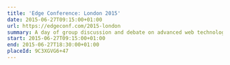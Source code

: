 ```yaml
---
title: 'Edge Conference: London 2015'
date: 2015-06-27T09:15:00+01:00
url: https://edgeconf.com/2015-london
summary: A day of group discussion and debate on advanced web technologies for developers and browser vendors, raising funds for CodeClub.
start: 2015-06-27T09:15:00+01:00
end: 2015-06-27T18:30:00+01:00
placeId: 9C3XGVG6+47
---
```

